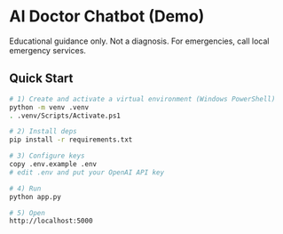 # AI Doctor Chatbot (Demo)

Educational guidance only. Not a diagnosis. For emergencies, call local emergency services.

## Quick Start
```bash
# 1) Create and activate a virtual environment (Windows PowerShell)
python -m venv .venv
. .venv/Scripts/Activate.ps1

# 2) Install deps
pip install -r requirements.txt

# 3) Configure keys
copy .env.example .env
# edit .env and put your OpenAI API key

# 4) Run
python app.py

# 5) Open
http://localhost:5000

